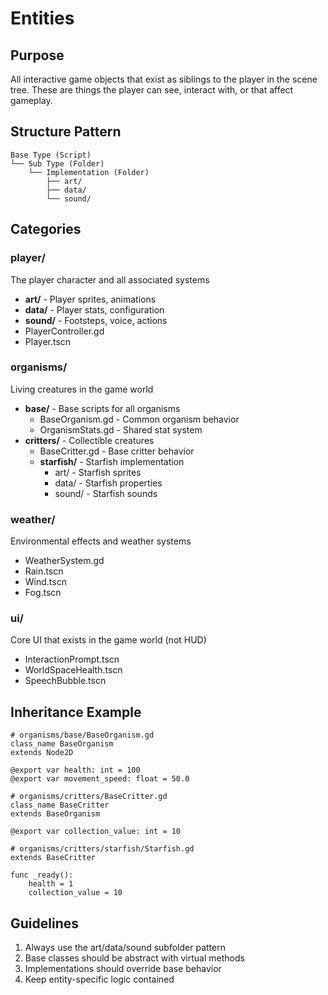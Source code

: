 # Entities

## Purpose
All interactive game objects that exist as siblings to the player in the scene tree. These are things the player can see, interact with, or that affect gameplay.

## Structure Pattern
```
Base Type (Script)
└── Sub Type (Folder)
    └── Implementation (Folder)
        ├── art/
        ├── data/
        └── sound/
```

## Categories

### player/
The player character and all associated systems
- **art/** - Player sprites, animations
- **data/** - Player stats, configuration
- **sound/** - Footsteps, voice, actions
- PlayerController.gd
- Player.tscn

### organisms/
Living creatures in the game world
- **base/** - Base scripts for all organisms
  - BaseOrganism.gd - Common organism behavior
  - OrganismStats.gd - Shared stat system
- **critters/** - Collectible creatures
  - BaseCritter.gd - Base critter behavior
  - **starfish/** - Starfish implementation
    - art/ - Starfish sprites
    - data/ - Starfish properties
    - sound/ - Starfish sounds

### weather/
Environmental effects and weather systems
- WeatherSystem.gd
- Rain.tscn
- Wind.tscn
- Fog.tscn

### ui/
Core UI that exists in the game world (not HUD)
- InteractionPrompt.tscn
- WorldSpaceHealth.tscn
- SpeechBubble.tscn

## Inheritance Example
```gdscript
# organisms/base/BaseOrganism.gd
class_name BaseOrganism
extends Node2D

@export var health: int = 100
@export var movement_speed: float = 50.0

# organisms/critters/BaseCritter.gd
class_name BaseCritter
extends BaseOrganism

@export var collection_value: int = 10

# organisms/critters/starfish/Starfish.gd
extends BaseCritter

func _ready():
    health = 1
    collection_value = 10
```

## Guidelines
1. Always use the art/data/sound subfolder pattern
2. Base classes should be abstract with virtual methods
3. Implementations should override base behavior
4. Keep entity-specific logic contained